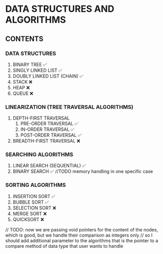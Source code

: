 # DATA STRUCTURES AND ALGORITHMS

## CONTENTS
### DATA STRUCTURES
1. BINARY TREE  ✅
2. SINGLY LINKED LIST  ✅
3. DOUBLY LINKED LIST (CHAIN)  ✅
4. STACK  ❌
5. HEAP  ❌
6. QUEUE  ❌

### LINEARIZATION (TREE TRAVERSAL ALGORITHMS)
1. DEPTH-FIRST TRAVERSAL
   1. PRE-ORDER TRAVERSAL  ✅
   2. IN-ORDER TRAVERSAL  ✅
   3. POST-ORDER TRAVERSAL  ✅
2. BREADTH-FIRST TRAVERSAL  ❌

### SEARCHING ALGORITHMS
1. LINEAR SEARCH (SEQUENTIAL)  ✅
2. BINARY SEARCH  ✅  //TODO memory handling in one specific case

### SORTING ALGORITHMS
1. INSERTION SORT  ✅
2. BUBBLE SORT  ✅
3. SELECTION SORT  ❌
4. MERGE SORT  ❌
5. QUICKSORT  ❌


// TODO: now we are passing void pointers for the content of the nodes, which is good, but we handle their comparison as integers only
// so I should add additional parameter to the algorithms that is the pointer to a compare method of data type that user wants to handle
